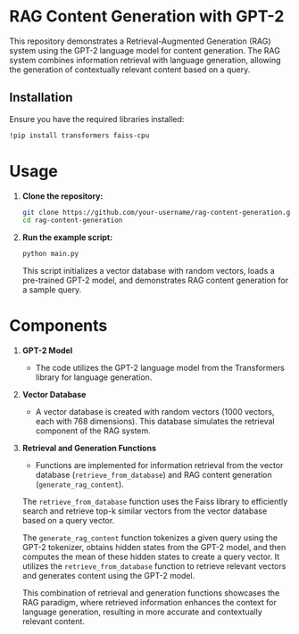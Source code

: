 # RAG Content Generation with GPT-2

This repository demonstrates a Retrieval-Augmented Generation (RAG) system using the GPT-2 language model for content generation. The RAG system combines information retrieval with language generation, allowing the generation of contextually relevant content based on a query.

## Installation

Ensure you have the required libraries installed:

```bash
!pip install transformers faiss-cpu
```

# Usage

1. **Clone the repository:**

    ```bash
    git clone https://github.com/your-username/rag-content-generation.git
    cd rag-content-generation
    ```

2. **Run the example script:**

    ```bash
    python main.py
    ```

    This script initializes a vector database with random vectors, loads a pre-trained GPT-2 model, and demonstrates RAG content generation for a sample query.

# Components

1. **GPT-2 Model**

    - The code utilizes the GPT-2 language model from the Transformers library for language generation.

2. **Vector Database**

    - A vector database is created with random vectors (1000 vectors, each with 768 dimensions). This database simulates the retrieval component of the RAG system.

3. **Retrieval and Generation Functions**

    - Functions are implemented for information retrieval from the vector database (`retrieve_from_database`) and RAG content generation (`generate_rag_content`).

    The `retrieve_from_database` function uses the Faiss library to efficiently search and retrieve top-k similar vectors from the vector database based on a query vector.

    The `generate_rag_content` function tokenizes a given query using the GPT-2 tokenizer, obtains hidden states from the GPT-2 model, and then computes the mean of these hidden states to create a query vector. It utilizes the `retrieve_from_database` function to retrieve relevant vectors and generates content using the GPT-2 model.

    This combination of retrieval and generation functions showcases the RAG paradigm, where retrieved information enhances the context for language generation, resulting in more accurate and contextually relevant content.

